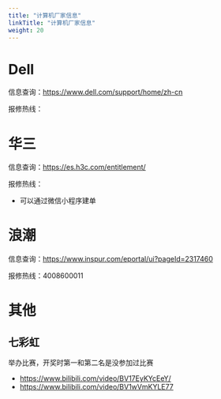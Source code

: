 ```yaml
---
title: "计算机厂家信息"
linkTitle: "计算机厂家信息"
weight: 20
---
```


# Dell

信息查询：https://www.dell.com/support/home/zh-cn

报修热线：

# 华三

信息查询：https://es.h3c.com/entitlement/

报修热线：

- 可以通过微信小程序建单

# 浪潮

信息查询：https://www.inspur.com/eportal/ui?pageId=2317460

报修热线：4008600011

# 其他

## 七彩虹

举办比赛，开奖时第一和第二名是没参加过比赛

- https://www.bilibili.com/video/BV17EyKYcEeY/
- https://www.bilibili.com/video/BV1wVmKYLE77

